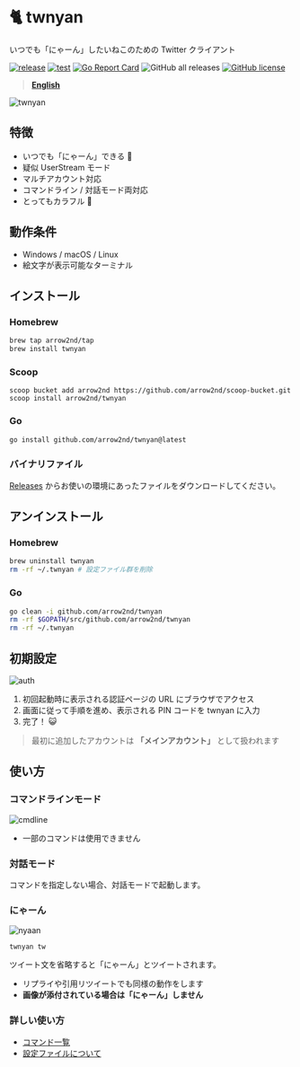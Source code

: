 # 🐈 twnyan

いつでも「にゃーん」したいねこのための Twitter クライアント

[![release](https://github.com/arrow2nd/twnyan/actions/workflows/release.yml/badge.svg)](https://github.com/arrow2nd/twnyan/actions/workflows/release.yml)
[![test](https://github.com/arrow2nd/twnyan/actions/workflows/test.yml/badge.svg)](https://github.com/arrow2nd/twnyan/actions/workflows/test.yml)
[![Go Report Card](https://goreportcard.com/badge/github.com/arrow2nd/twnyan)](https://goreportcard.com/report/github.com/arrow2nd/twnyan)
![GitHub all releases](https://img.shields.io/github/downloads/arrow2nd/twnyan/total)
[![GitHub license](https://img.shields.io/github/license/arrow2nd/twnyan)](https://github.com/arrow2nd/twnyan/blob/main/LICENSE)

> **[English](README_EN.md)**

![twnyan](https://user-images.githubusercontent.com/44780846/106699506-612c0f80-6626-11eb-803e-332512822789.gif)

## 特徴

- いつでも「にゃーん」できる 🐾
- 疑似 UserStream モード
- マルチアカウント対応
- コマンドライン / 対話モード両対応
- とってもカラフル 🎨

## 動作条件

- Windows / macOS / Linux
- 絵文字が表示可能なターミナル

## インストール

### Homebrew

```sh
brew tap arrow2nd/tap
brew install twnyan
```

### Scoop

```
scoop bucket add arrow2nd https://github.com/arrow2nd/scoop-bucket.git
scoop install arrow2nd/twnyan
```

### Go

```sh
go install github.com/arrow2nd/twnyan@latest
```

### バイナリファイル

[Releases](https://github.com/arrow2nd/twnyan/releases) からお使いの環境にあったファイルをダウンロードしてください。

## アンインストール

### Homebrew

```sh
brew uninstall twnyan
rm -rf ~/.twnyan # 設定ファイル群を削除
```

### Go

```sh
go clean -i github.com/arrow2nd/twnyan
rm -rf $GOPATH/src/github.com/arrow2nd/twnyan
rm -rf ~/.twnyan
```

## 初期設定

![auth](https://user-images.githubusercontent.com/44780846/106747441-4a59dd00-6667-11eb-8248-3468cb39f7d1.png)

1. 初回起動時に表示される認証ページの URL にブラウザでアクセス
2. 画面に従って手順を進め、表示される PIN コードを twnyan に入力
3. 完了！ 😺

> 最初に追加したアカウントは **「メインアカウント」** として扱われます

## 使い方

### コマンドラインモード

![cmdline](https://user-images.githubusercontent.com/44780846/106699170-b287cf00-6625-11eb-8374-8565286db3e2.gif)

- 一部のコマンドは使用できません

### 対話モード

コマンドを指定しない場合、対話モードで起動します。

### にゃーん

![nyaan](https://user-images.githubusercontent.com/44780846/106699001-558c1900-6625-11eb-948e-6212ab0cba40.gif)

```
twnyan tw
```

ツイート文を省略すると「にゃーん」とツイートされます。

- リプライや引用リツイートでも同様の動作をします
- **画像が添付されている場合は「にゃーん」しません**

### 詳しい使い方

- [コマンド一覧](./docs/ja/commands/index.md)
- [設定ファイルについて](./docs/ja/options.md)
